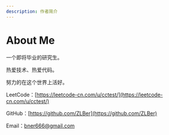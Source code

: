 ```yaml
---
description: 作者简介
---
```


# About Me

一个即将毕业的研究生。

热爱技术、热爱代码。

努力的在这个世界上活好。

LeetCode：[https://leetcode-cn.com/u/cctest/](https://leetcode-cn.com/u/cctest/)

GitHub：[https://github.com/ZLBer](https://github.com/ZLBer)

Email：bner666@gmail.com
